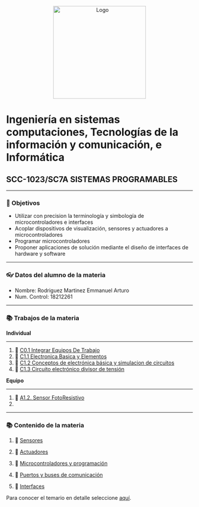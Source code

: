 <p align="center">
    <img alt="Logo" src="https://www.tijuana.tecnm.mx/wp-content/themes/tecnm/images/logo_TECT.png" width=250 height=250>
</p>

# Ingeniería en sistemas computaciones, Tecnologías de la información y comunicación, e Informática

## SCC-1023/SC7A SISTEMAS PROGRAMABLES

---

### :pencil: Objetivos

+ Utilizar con precision la terminología y simbología de microcontroladores e interfaces
+ Acoplar dispositivos de visualización, sensores y actuadores a microcontroladores
+ Programar microcontroladores
+ Proponer aplicaciones de solución mediante el diseño de interfaces de hardware y software

---

### :eyeglasses: Datos del alumno de la materia

* Nombre: Rodriguez Martinez Emmanuel Arturo
* Num. Control: 18212261 

---
### :books: Trabajos de la materia​

**Individual**
___
1. :book: [C0.1 Integrar Equipos De Trabajo](https://github.com/EmmanuelARodriguez/Markdown/blob/master/C0.1_IntegrarEquiposDeTrabajo_RodriguezMartinezEmmanuelArturo.pdf)
2. :book: [C1.1 Electronica Basica y Elementos](https://github.com/EmmanuelARodriguez/Markdown/blob/master/C1.1_ElectronicaBasica_y_elementos_RodriguezMartinezEmmanuelArturo.md)
3. :book: [C1.2 Conceptos de electrónica básica y simulacion de circuitos](https://github.com/EmmanuelARodriguez/Markdown/blob/main/C1.2%20Circuito%20electr%C3%B3nico%20b%C3%A1sico.md)
4. :book: [C1.3 Circuito electrónico divisor de tensión](https://github.com/EmmanuelARodriguez/Markdown/blob/main/C1.3%20Circuito%20electr%C3%B3nico%20divisor%20de%20tensi%C3%B3n.md)


**Equipo**
___
1. :book: [A1.2. Sensor FotoResistivo](https://github.com/EmmanuelARodriguez/Markdown/blob/main/A1.2_Sensor_FotoResistivo_RodriguezMartinezEmmanuelArturo.md)
2. 

---

### :books: Contenido de la materia​

1. :book: [Sensores](docs/D1.0_Sensores.md)
  
2. :book: [Actuadores](docs/D2.0_Actuadores.md)
   
3. :book: [Microcontroladores y programación](docs/D3.0_Microcontroladores.md)
   
4. :book: [Puertos y buses de comunicación](docs/D4.0_Comunicacion.md)
   
5. :book: [Interfaces](docs/D5.0_Interface.md)
  
Para conocer el temario en detalle seleccione [aquí](pdf/D0.2_Sistemas_Programables.pdf).
